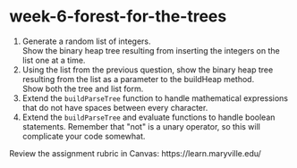 # week-6-forest-for-the-trees
<ol>
<li>Generate a random list of integers.<br/>
Show the binary heap tree resulting from inserting the integers on the list one at a time.</li>
<li>Using the list from the previous question, show the binary heap tree resulting from the list as a parameter to the buildHeap method.<br/> 
Show both the tree and list form.</li>
<li>Extend the <code>buildParseTree</code> function to handle mathematical expressions that do not have spaces between every character.</li>
<li>Extend the <code>buildParseTree</code> and evaluate functions to handle boolean statements. Remember that "not" is a unary operator, so this will complicate your code somewhat.</li>
  </ol>
  <p>Review the assignment rubric in Canvas: https://learn.maryville.edu/</p>
